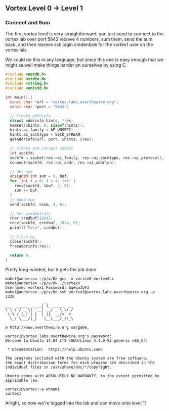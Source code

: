 ## Vortex Level 0 → Level 1
### Connect and Sum

The first vortex level is very straightforward, you just need to connect to the vortex lab over port 5842 recieve 4 numbers, sum them, send the sum back, and then recieve ssh login credentials for the vortex1 user on the vortex lab.

We could do this in any language, but since this one is easy enough that we might as well make things harder on ourselves by using C.

```C
#include <netdb.h>
#include <stdio.h>
#include <string.h>
#include <unistd.h>

int main() {
  const char *url = "vortex.labs.overthewire.org";
  const char *port = "5842";

  // Create addrinfo
  struct addrinfo hints, *res;
  memset(&hints, 0, sizeof(hints));
  hints.ai_family = AF_UNSPEC;
  hints.ai_socktype = SOCK_STREAM;
  getaddrinfo(url, port, &hints, &res);

  // Create and connect socket
  int sockfd;
  sockfd = socket(res->ai_family, res->ai_socktype, res->ai_protocol);
  connect(sockfd, res->ai_addr, res->ai_addrlen);

  // Get sum
  unsigned int sum = 0, buf;
  for (int i = 0; i < 4; i++) {
    recv(sockfd, &buf, 4, 0);
    sum += buf;
  }
  // Send sum
  send(sockfd, &sum, 4, 0);

  // Get credentials
  char credbuf[1024];
  recv(sockfd, credbuf, 1024, 0);
  printf("%s\n", credbuf);

  // Clean up
  close(sockfd);
  freeaddrinfo(res);

  return 0;
}
```

Pretty long-winded, but it gets the job done

```
maket@anderson ~/p/v/0> gcc -o vortex0 vortex0.c
maket@anderson ~/p/v/0> ./vortex0
Username: vortex1 Password: Gq#qu3bF3
maket@anderson ~/p/v/0> ssh vortex1@vortex.labs.overthewire.org -p 2228
                 _
__   _____  _ __| |_ _____  __
\ \ / / _ \| '__| __/ _ \ \/ /
 \ V / (_) | |  | ||  __/>  <
  \_/ \___/|_|   \__\___/_/\_\

a http://www.overthewire.org wargame.

vortex1@vortex.labs.overthewire.org's password:
Welcome to Ubuntu 14.04 LTS (GNU/Linux 4.4.0-92-generic x86_64)

 * Documentation:  https://help.ubuntu.com/

The programs included with the Ubuntu system are free software;
the exact distribution terms for each program are described in the
individual files in /usr/share/doc/*/copyright.

Ubuntu comes with ABSOLUTELY NO WARRANTY, to the extent permitted by
applicable law.

vortex1@vortex:~$ whoami
vortex1
```

Alright, so now we're logged into the lab and can move onto level 1!